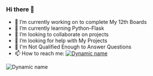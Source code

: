 ### Hi there 👋

- 🔭 I’m currently working on to complete My 12th Boards
- 🌱 I’m currently learning Python-Flask
- 👯 I’m looking to collaborate on projects
- 🤔 I’m looking for help with My Projects
- 💬 I'm Not Qualified Enough to Answer Questions
- 📫 How to reach me: [![Dynamic name](https://img.shields.io/badge/gowtham2003-30302f?style=flat&logo=telegram)](https://t.me/Gowtham2003)

<!-- 😄 Pronouns: 
- ⚡ Fun fact: -->


![Dynamic name](https://github-readme-stats.vercel.app/api?username=Gowtham2003&show_icons=true&title_color=fff&icon_color=79ff97&text_color=9f9f9f&bg_color=151515)
